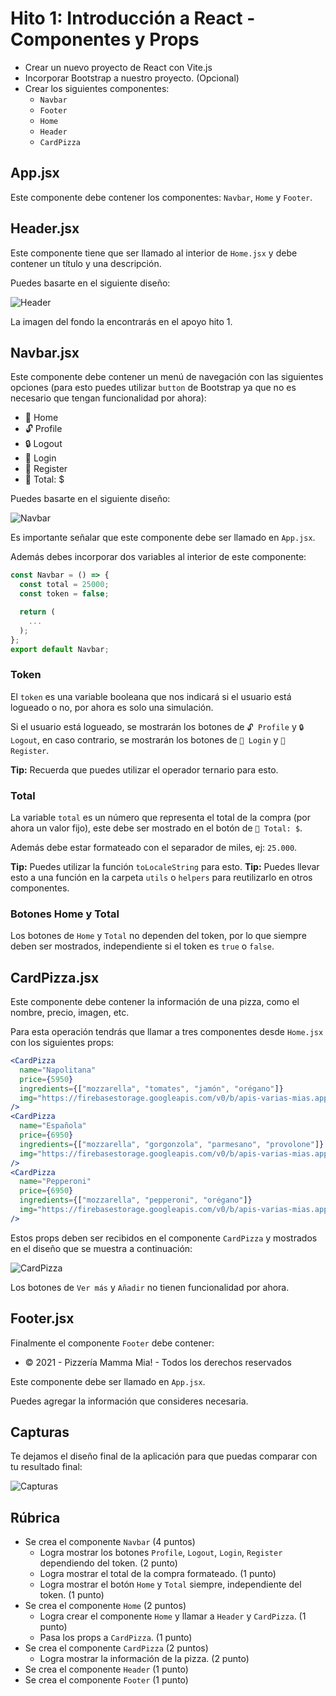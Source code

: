 # Hito 1: Introducción a React - Componentes y Props

- Crear un nuevo proyecto de React con Vite.js
- Incorporar Bootstrap a nuestro proyecto. (Opcional)
- Crear los siguientes componentes:
  - `Navbar`
  - `Footer`
  - `Home`
  - `Header`
  - `CardPizza`

## App.jsx

Este componente debe contener los componentes: `Navbar`, `Home` y `Footer`.

## Header.jsx

Este componente tiene que ser llamado al interior de `Home.jsx` y debe contener un título y una descripción.

Puedes basarte en el siguiente diseño:

![Header](https://i.imgur.com/1Q8Q6Zz.png)

La imagen del fondo la encontrarás en el apoyo hito 1.

## Navbar.jsx

Este componente debe contener un menú de navegación con las siguientes opciones (para esto puedes utilizar `button` de Bootstrap ya que no es necesario que tengan funcionalidad por ahora):

- 🍕 Home
- 🔓 Profile
- 🔒 Logout
- 🔐 Login
- 🔐 Register
- 🛒 Total: $

Puedes basarte en el siguiente diseño:

![Navbar](https://i.imgur.com/1Q8Q6Zz.png)

Es importante señalar que este componente debe ser llamado en `App.jsx`.

Además debes incorporar dos variables al interior de este componente:

```js
const Navbar = () => {
  const total = 25000;
  const token = false;

  return (
    ...
  );
};
export default Navbar;
```

### Token

El `token` es una variable booleana que nos indicará si el usuario está logueado o no, por ahora es solo una simulación.

Si el usuario está logueado, se mostrarán los botones de `🔓 Profile` y `🔒 Logout`, en caso contrario, se mostrarán los botones de `🔐 Login` y `🔐 Register`.

**Tip:** Recuerda que puedes utilizar el operador ternario para esto.

### Total

La variable `total` es un número que representa el total de la compra (por ahora un valor fijo), este debe ser mostrado en el botón de `🛒 Total: $`.

Además debe estar formateado con el separador de miles, ej: `25.000`.

**Tip:** Puedes utilizar la función `toLocaleString` para esto.
**Tip:** Puedes llevar esto a una función en la carpeta `utils` o `helpers` para reutilizarlo en otros componentes.

### Botones Home y Total

Los botones de `Home` y `Total` no dependen del token, por lo que siempre deben ser mostrados, independiente si el token es `true` o `false`.

## CardPizza.jsx

Este componente debe contener la información de una pizza, como el nombre, precio, imagen, etc.

Para esta operación tendrás que llamar a tres componentes desde `Home.jsx` con los siguientes props:

```jsx
<CardPizza
  name="Napolitana"
  price={5950}
  ingredients={["mozzarella", "tomates", "jamón", "orégano"]}
  img="https://firebasestorage.googleapis.com/v0/b/apis-varias-mias.appspot.com/o/pizzeria%2Fpizza-1239077_640_cl.jpg?alt=media&token=6a9a33da-5c00-49d4-9080-784dcc87ec2c"
/>
<CardPizza
  name="Española"
  price={6950}
  ingredients={["mozzarella", "gorgonzola", "parmesano", "provolone"]}
  img="https://firebasestorage.googleapis.com/v0/b/apis-varias-mias.appspot.com/o/pizzeria%2Fcheese-164872_640_com.jpg?alt=media&token=18b2b821-4d0d-43f2-a1c6-8c57bc388fab"
/>
<CardPizza
  name="Pepperoni"
  price={6950}
  ingredients={["mozzarella", "pepperoni", "orégano"]}
  img="https://firebasestorage.googleapis.com/v0/b/apis-varias-mias.appspot.com/o/pizzeria%2Fpizza-1239077_640_com.jpg?alt=media&token=e7cde87a-08d5-4040-ac54-90f6c31eb3e3"
/>
```

Estos props deben ser recibidos en el componente `CardPizza` y mostrados en el diseño que se muestra a continuación:

![CardPizza](https://i.imgur.com/1Q8Q6Zz.png)

Los botones de `Ver más` y `Añadir` no tienen funcionalidad por ahora.

## Footer.jsx

Finalmente el componente `Footer` debe contener:

- © 2021 - Pizzería Mamma Mia! - Todos los derechos reservados

Este componente debe ser llamado en `App.jsx`.

Puedes agregar la información que consideres necesaria.

## Capturas

Te dejamos el diseño final de la aplicación para que puedas comparar con tu resultado final:

![Capturas](https://i.imgur.com/1Q8Q6Zz.png)

## Rúbrica

- Se crea el componente `Navbar` (4 puntos)
  - Logra mostrar los botones `Profile`, `Logout`, `Login`, `Register` dependiendo del token. (2 punto)
  - Logra mostrar el total de la compra formateado. (1 punto)
  - Logra mostrar el botón `Home` y `Total` siempre, independiente del token. (1 punto)
- Se crea el componente `Home` (2 puntos)
  - Logra crear el componente `Home` y llamar a `Header` y `CardPizza`. (1 punto)
  - Pasa los props a `CardPizza`. (1 punto)
- Se crea el componente `CardPizza` (2 puntos)
  - Logra mostrar la información de la pizza. (2 punto)
- Se crea el componente `Header` (1 punto)
- Se crea el componente `Footer` (1 punto)
